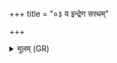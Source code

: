 +++
title = "०३ य इन्द्रेण सरथम्"

+++
<details><summary>मूलम् (GR)</summary>

य इन्द्रेण सरथं संबभूव  
वैश्वानर उत विश्वदाव्यः ।  
यं जोहवीमि पृतनासुषासहिं  
तेभ्यो अग्निभ्यो हुतम् अस्त्व् एतत् ॥
</details>